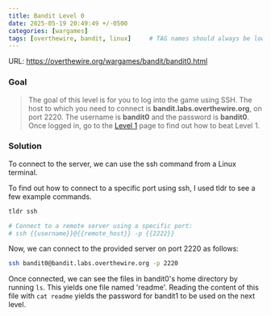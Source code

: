 ```yaml
---
title: Bandit Level 0
date: 2025-05-19 20:49:49 +/-0500
categories: [wargames]
tags: [overthewire, bandit, linux]     # TAG names should always be lowercase
---
```



URL: https://overthewire.org/wargames/bandit/bandit0.html

### Goal
> The goal of this level is for you to log into the game using SSH. The host to which you need to connect is **bandit.labs.overthewire.org**, on port 2220. The username is **bandit0** and the password is **bandit0**. Once logged in, go to the [Level 1](https://overthewire.org/wargames/bandit/bandit1.html) page to find out how to beat Level 1.

### Solution
To connect to the server, we can use the ssh command from a Linux terminal. 

To find out how to connect to a specific port using ssh, I used tldr to see a few example commands.

```bash
tldr ssh

# Connect to a remote server using a specific port:
# ssh {{username}}@{{remote_host}} -p {{2222}}
```

Now, we can connect to the provided server on port 2220 as follows:
```bash
ssh bandit0@bandit.labs.overthewire.org -p 2220
```

Once connected, we can see the files in bandit0's home directory by running `ls`. This yields one file named 'readme'. Reading the content of this file with `cat readme` yields the password for bandit1 to be used on the next level.

